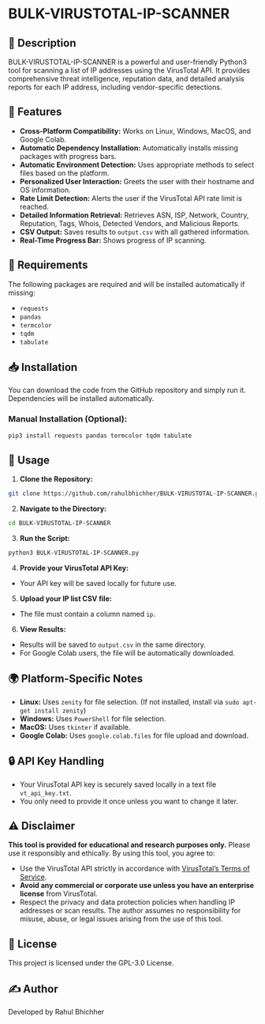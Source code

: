 # BULK-VIRUSTOTAL-IP-SCANNER

## 📌 Description
BULK-VIRUSTOTAL-IP-SCANNER is a powerful and user-friendly Python3 tool for scanning a list of IP addresses using the VirusTotal API. It provides comprehensive threat intelligence, reputation data, and detailed analysis reports for each IP address, including vendor-specific detections.

## 🚀 Features
- **Cross-Platform Compatibility:** Works on Linux, Windows, MacOS, and Google Colab.
- **Automatic Dependency Installation:** Automatically installs missing packages with progress bars.
- **Automatic Environment Detection:** Uses appropriate methods to select files based on the platform.
- **Personalized User Interaction:** Greets the user with their hostname and OS information.
- **Rate Limit Detection:** Alerts the user if the VirusTotal API rate limit is reached.
- **Detailed Information Retrieval:** Retrieves ASN, ISP, Network, Country, Reputation, Tags, Whois, Detected Vendors, and Malicious Reports.
- **CSV Output:** Saves results to `output.csv` with all gathered information.
- **Real-Time Progress Bar:** Shows progress of IP scanning.

## 📂 Requirements
The following packages are required and will be installed automatically if missing:
- `requests`
- `pandas`
- `termcolor`
- `tqdm`
- `tabulate`

## 📥 Installation
You can download the code from the GitHub repository and simply run it. Dependencies will be installed automatically.

### Manual Installation (Optional):
```bash
pip3 install requests pandas termcolor tqdm tabulate
```

## 🔧 Usage
1. **Clone the Repository:**
```bash
git clone https://github.com/rahulbhichher/BULK-VIRUSTOTAL-IP-SCANNER.git
```

2. **Navigate to the Directory:**
```bash
cd BULK-VIRUSTOTAL-IP-SCANNER
```

3. **Run the Script:**
```bash
python3 BULK-VIRUSTOTAL-IP-SCANNER.py
```

4. **Provide your VirusTotal API Key:**
- Your API key will be saved locally for future use.

5. **Upload your IP list CSV file:**
- The file must contain a column named `ip`.

6. **View Results:**
- Results will be saved to `output.csv` in the same directory.
- For Google Colab users, the file will be automatically downloaded.

## 🌍 Platform-Specific Notes
- **Linux:** Uses `zenity` for file selection. (If not installed, install via `sudo apt-get install zenity`)
- **Windows:** Uses `PowerShell` for file selection.
- **MacOS:** Uses `tkinter` if available.
- **Google Colab:** Uses `google.colab.files` for file upload and download.

## 🔒 API Key Handling
- Your VirusTotal API key is securely saved locally in a text file `vt_api_key.txt`.
- You only need to provide it once unless you want to change it later.

## ⚠️ Disclaimer
**This tool is provided for educational and research purposes only.**
Please use it responsibly and ethically. By using this tool, you agree to:
- Use the VirusTotal API strictly in accordance with [VirusTotal’s Terms of Service](https://support.virustotal.com/hc/en-us/articles/115002168385-Terms-of-Service).
- **Avoid any commercial or corporate use unless you have an enterprise license** from VirusTotal.
- Respect the privacy and data protection policies when handling IP addresses or scan results.
The author assumes no responsibility for misuse, abuse, or legal issues arising from the use of this tool.

## 📜 License
This project is licensed under the GPL-3.0 License.

## ✍️ Author
Developed by Rahul Bhichher
